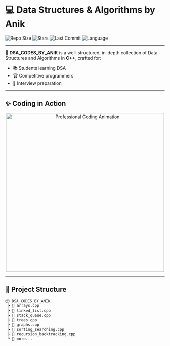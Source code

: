 # 💻 Data Structures & Algorithms by Anik

![Repo Size](https://img.shields.io/github/repo-size/EtheSonX082531/DSA_CODES_BY_ANIK?color=blue&style=for-the-badge)
![Stars](https://img.shields.io/github/stars/EtheSonX082531/DSA_CODES_BY_ANIK?style=for-the-badge)
![Last Commit](https://img.shields.io/github/last-commit/EtheSonX082531/DSA_CODES_BY_ANIK?style=for-the-badge)
![Language](https://img.shields.io/github/languages/top/EtheSonX082531/DSA_CODES_BY_ANIK?style=for-the-badge&color=informational)

---

🎯 **DSA_CODES_BY_ANIK** is a well-structured, in-depth collection of Data Structures and Algorithms in **C++**, crafted for:

- 📚 Students learning DSA  
- 🏆 Competitive programmers  
- 💼 Interview preparation

---

## ✨ Coding in Action

<div align="center">
  <img src="https://media.giphy.com/media/v1.Y2lkPTc5MGI3NjExajh2eXY2eW1uZDVwMWpncjZybW94MmY2djF6dW45bm16Zm12N3BreiZlcD12MV9naWZzX3NlYXJjaCZjdD1n/KzJkzjggfGN5Py6nkT/giphy.gif" alt="Professional Coding Animation" width="500"/>
</div>

---

## 📁 Project Structure

```bash
📦 DSA_CODES_BY_ANIK
 ┣ 📜 arrays.cpp
 ┣ 📜 linked_list.cpp
 ┣ 📜 stack_queue.cpp
 ┣ 📜 trees.cpp
 ┣ 📜 graphs.cpp
 ┣ 📜 sorting_searching.cpp
 ┣ 📜 recursion_backtracking.cpp
 ┗ 📜 more...
